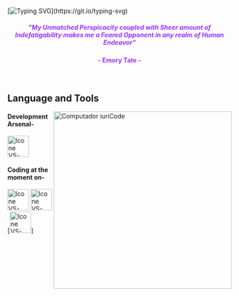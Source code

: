 [![Typing SVG](https://readme-typing-svg.herokuapp.com?color=9B30FF&size=40&center=true&vCenter=true&width=1000&lines=Welcome+to+my+GitHub+profile!;My+name+is+Shivam+Sagar.;I'm+an+Aspiring+Computer+Science+Engineer.;Nice+to+meet+you+:D;Feel+free+to+check+out+my+projects!)](https://git.io/typing-svg)



<h5 align="center">
  <font color="#9B30FF">
    "My Unmatched Perspicacity coupled with Sheer amount of Indefatigability makes me a Feared Opponent in any realm of Human Endeavor"
  </font>
</h5>
<h4 align="center"><font color="#9B30FF">- Emory Tate -</font></h4>

<br>

## Language and Tools

<img src="https://i.postimg.cc/XYxBr9vM/Githublaptop.png" min-width="400px" max-width="400px" width="400px" align="right" alt="Computador iuriCode">

#### Development Arsenal-
  [<img height="48px" width="48px" alt="Icone VS-Code" src="https://skillicons.dev/icons?i=python"/>](https://python.org)



#### Coding at the moment on-
   [<img height="48px" width="48px" alt="Icone VS-Code" src="https://skillicons.dev/icons?i=python"/>](https://python.org)
   [<img height="48px" width="48px" alt="Icone VS-Code" src="https://skillicons.dev/icons?i=c"/>](https://developer.mozilla.org/en-US/docs/Web/C)
   [<img height="48px" width="48px" alt="Icone VS-Code" src="https://img.icons8.com/?size=100&id=lOqoeP2Zy02f&format=png&color=000000"/>]
